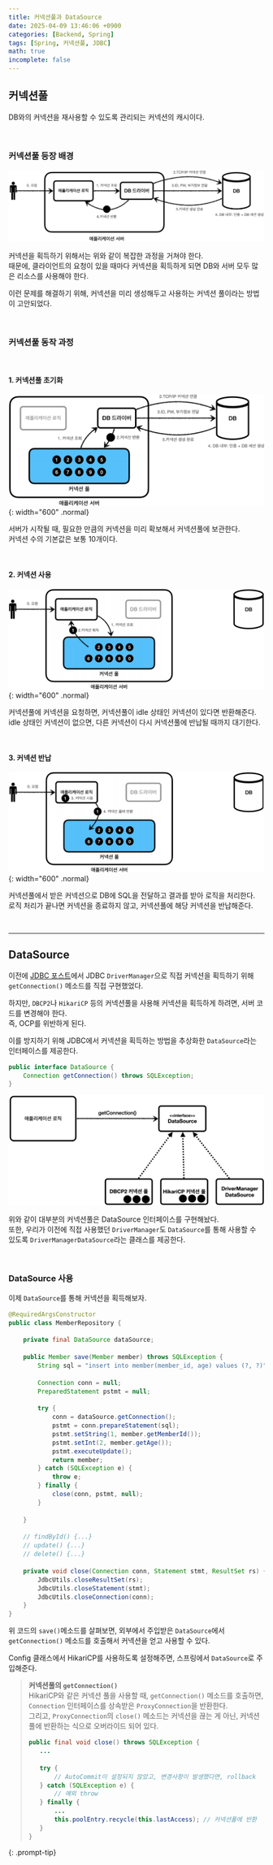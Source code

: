 ```yaml
---
title: 커넥션풀과 DataSource
date: 2025-04-09 13:46:06 +0900
categories: [Backend, Spring]
tags: [Spring, 커넥션풀, JDBC]
math: true
incomplete: false
---
```


## **커넥션풀**
DB와의 커넥션을 재사용할 수 있도록 관리되는 커넥션의 캐시이다.

<br>

### **커넥션풀 등장 배경**

![](/imgs/ConnectionPool_1.png)

커넥션을 획득하기 위해서는 위와 같이 복잡한 과정을 거쳐야 한다.  
때문에, 클라이언트의 요청이 있을 때마다 커넥션을 획득하게 되면 DB와 서버 모두 많은 리소스를 사용해야 한다.

이런 문제를 해결하기 위해, 커넥션을 미리 생성해두고 사용하는 커넥션 풀이라는 방법이 고안되었다.  

<br>

### **커넥션풀 동작 과정**

<br>

#### **1. 커넥션풀 초기화**

![](/imgs/ConnectionPool_2.png){: width="600" .normal}

서버가 시작될 때, 필요한 만큼의 커넥션을 미리 확보해서 커넥션풀에 보관한다.  
커넥션 수의 기본값은 보통 10개이다.  

<br>

#### **2. 커넥션 사용**

![](/imgs/ConnectionPool_3.png){: width="600" .normal}

커넥션풀에 커넥션을 요청하면, 커넥션풀이 idle 상태인 커넥션이 있다면 반환해준다.  
idle 상태인 커넥션이 없으면, 다른 커넥션이 다시 커넥션풀에 반납될 때까지 대기한다.  

<br>

#### **3. 커넥션 반납**

![](/imgs/ConnectionPool_4.png){: width="600" .normal}

커넥션풀에서 받은 커넥션으로 DB에 SQL을 전달하고 결과를 받아 로직을 처리한다.  
로직 처리가 끝나면 커넥션을 종료하지 않고, 커넥션풀에 해당 커넥션을 반납해준다.  

<br>

---
## **DataSource**

이전에 [JDBC 포스트](/posts/jdbc)에서 JDBC `DriverManager`으로 직접 커넥션을 획득하기 위해 `getConnection()` 메소드를 직접 구현했었다.  

하지만, `DBCP2`나 `HikariCP` 등의 커넥션풀을 사용해 커넥션을 획득하게 하려면, 서버 코드를 변경해야 한다.  
즉, OCP를 위반하게 된다.  

이를 방지하기 위해 JDBC에서 커넥션을 획득하는 방법을 추상화한 `DataSource`라는 인터페이스를 제공한다.

```java
public interface DataSource {
    Connection getConnection() throws SQLException;
}
```

![](/imgs/ConnectionPool_5.png)

위와 같이 대부분의 커넥션풀은 DataSource 인터페이스를 구현해놨다.  
또한, 우리가 이전에 직접 사용했던 `DriverManager`도 `DataSource`를 통해 사용할 수 있도록 `DriverManagerDataSource`라는 클래스를 제공한다.  

<br>

### **DataSource 사용**

이제 `DataSource`를 통해 커넥션을 획득해보자.  

```java
@RequiredArgsConstructor
public class MemberRepository {

    private final DataSource dataSource;

    public Member save(Member member) throws SQLException {
        String sql = "insert into member(member_id, age) values (?, ?)";

        Connection conn = null;
        PreparedStatement pstmt = null;

        try {
            conn = dataSource.getConnection();
            pstmt = conn.prepareStatement(sql);
            pstmt.setString(1, member.getMemberId());
            pstmt.setInt(2, member.getAge());
            pstmt.executeUpdate();
            return member;
        } catch (SQLException e) {
            throw e;
        } finally {
            close(conn, pstmt, null);
        }

    }

    // findById() {...}
    // update() {...}
    // delete() {...}

    private void close(Connection conn, Statement stmt, ResultSet rs) {
        JdbcUtils.closeResultSet(rs);
        JdbcUtils.closeStatement(stmt);
        JdbcUtils.closeConnection(conn);
    }
}
```

위 코드의 `save()`메소드를 살펴보면, 외부에서 주입받은 `DataSource`에서 `getConnection()` 메소드를 호출해서 커넥션을 얻고 사용할 수 있다.  

Config 클래스에서 HikariCP를 사용하도록 설정해주면, 스프링에서 `DataSource`로 주입해준다.  

> **커넥션풀의 `getConnection()`**  
> HikariCP와 같은 커넥션 풀을 사용할 때, `getConnection()` 메소드를 호출하면, `Connection` 인터페이스를 상속받은 `ProxyConnection`을 반환한다.  
> 그리고, `ProxyConnection`의 `close()` 메소드는 커넥션을 끊는 게 아닌, 커넥션 풀에 반환하는 식으로 오버라이드 되어 있다.  
> ```java
>public final void close() throws SQLException {
>    ...
>
>    try {
>        // AutoCommit이 설정되지 않았고, 변경사항이 발생했다면, rollback
>    } catch (SQLException e) {
>        // 예외 throw
>    } finally {
>        ...
>        this.poolEntry.recycle(this.lastAccess); // 커넥션풀에 반환
>    }
>}
> ```
{: .prompt-tip}
